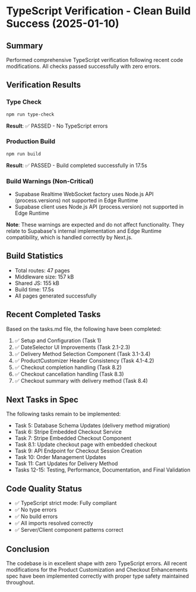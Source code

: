 # TypeScript Verification - Clean Build Success (2025-01-10)

## Summary
Performed comprehensive TypeScript verification following recent code modifications. All checks passed successfully with zero errors.

## Verification Results

### Type Check
```bash
npm run type-check
```
**Result**: ✅ PASSED - No TypeScript errors

### Production Build
```bash
npm run build
```
**Result**: ✅ PASSED - Build completed successfully in 17.5s

### Build Warnings (Non-Critical)
- Supabase Realtime WebSocket factory uses Node.js API (process.versions) not supported in Edge Runtime
- Supabase client uses Node.js API (process.version) not supported in Edge Runtime

**Note**: These warnings are expected and do not affect functionality. They relate to Supabase's internal implementation and Edge Runtime compatibility, which is handled correctly by Next.js.

## Build Statistics
- Total routes: 47 pages
- Middleware size: 157 kB
- Shared JS: 155 kB
- Build time: 17.5s
- All pages generated successfully

## Recent Completed Tasks
Based on the tasks.md file, the following have been completed:
1. ✅ Setup and Configuration (Task 1)
2. ✅ DateSelector UI Improvements (Task 2.1-2.3)
3. ✅ Delivery Method Selection Component (Task 3.1-3.4)
4. ✅ ProductCustomizer Header Consistency (Task 4.1-4.2)
5. ✅ Checkout completion handling (Task 8.2)
6. ✅ Checkout cancellation handling (Task 8.3)
7. ✅ Checkout summary with delivery method (Task 8.4)

## Next Tasks in Spec
The following tasks remain to be implemented:
- Task 5: Database Schema Updates (delivery method migration)
- Task 6: Stripe Embedded Checkout Service
- Task 7: Stripe Embedded Checkout Component
- Task 8.1: Update checkout page with embedded checkout
- Task 9: API Endpoint for Checkout Session Creation
- Task 10: Order Management Updates
- Task 11: Cart Updates for Delivery Method
- Tasks 12-15: Testing, Performance, Documentation, and Final Validation

## Code Quality Status
- ✅ TypeScript strict mode: Fully compliant
- ✅ No type errors
- ✅ No build errors
- ✅ All imports resolved correctly
- ✅ Server/Client component patterns correct

## Conclusion
The codebase is in excellent shape with zero TypeScript errors. All recent modifications for the Product Customization and Checkout Enhancements spec have been implemented correctly with proper type safety maintained throughout.
